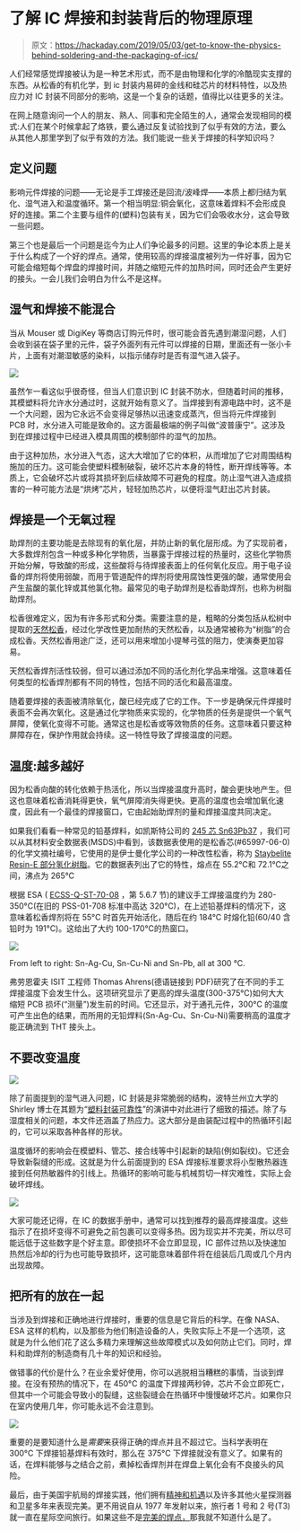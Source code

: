 # 了解 IC 焊接和封装背后的物理原理

> 原文：<https://hackaday.com/2019/05/03/get-to-know-the-physics-behind-soldering-and-the-packaging-of-ics/>

人们经常感觉焊接被认为是一种艺术形式，而不是由物理和化学的冷酷现实支撑的东西。从松香的有机化学，到 ic 封装内易碎的金线和硅芯片的材料特性，以及热应力对 IC 封装不同部分的影响，这是一个复杂的话题，值得比以往更多的关注。

在网上随意询问一个人的朋友、熟人、同事和完全陌生的人，通常会发现相同的模式:人们在某个时候拿起了烙铁，要么通过反复试验找到了似乎有效的方法，要么从其他人那里学到了似乎有效的方法。我们能说一些关于焊接的科学知识吗？

## 定义问题

影响元件焊接的问题——无论是手工焊接还是回流/波峰焊——本质上都归结为氧化、湿气进入和温度循环。第一个相当明显:铜会氧化，这意味着焊料不会形成良好的连接。第二个主要与组件的(塑料)包装有关，因为它们会吸收水分，这会导致一些问题。

第三个也是最后一个问题是迄今为止人们争论最多的问题。这里的争论本质上是关于什么构成了一个好的焊点。通常，使用较高的焊接温度被列为一件好事，因为它可能会缩短每个焊盘的焊接时间，并随之缩短元件的加热时间，同时还会产生更好的接头。一会儿我们会明白为什么不是这样。

## 湿气和焊接不能混合

当从 Mouser 或 DigiKey 等商店订购元件时，很可能会首先遇到潮湿问题，人们会收到装在袋子里的元件，袋子外面列有元件可以焊接的日期，里面还有一张小卡片，上面有对潮湿敏感的染料，以指示储存时是否有湿气进入袋子。

![](img/f069df45ca396fcd730b3f8f34410544.png)

虽然乍一看这似乎很奇怪，但当人们意识到 IC 封装不防水，但随着时间的推移，其模塑料将允许水分通过时，这就开始有意义了。当焊接到有源电路中时，这不是一个大问题，因为它永远不会变得足够热以迅速变成蒸汽，但当将元件焊接到 PCB 时，水分进入可能是致命的。这方面最极端的例子叫做“波普康宁”。这涉及到在焊接过程中已经进入模具周围的模制部件的湿气的加热。

由于这种加热，水分进入气态，这大大增加了它的体积，从而增加了它对周围结构施加的压力。这可能会使塑料模制破裂，破坏芯片本身的特性，断开焊线等等。本质上，它会破坏芯片或将其损坏到后续故障不可避免的程度。防止湿气进入造成损害的一种可能方法是“烘烤”芯片，轻轻加热芯片，以便将湿气赶出芯片封装。

## 焊接是一个无氧过程

助焊剂的主要功能是去除现有的氧化层，并防止新的氧化层形成。为了实现前者，大多数焊剂包含一种或多种化学物质，当暴露于焊接过程的热量时，这些化学物质开始分解，导致酸的形成，这些酸将与待焊接表面上的任何氧化反应。用于电子设备的焊剂将使用弱酸，而用于管道配件的焊剂将使用腐蚀性更强的酸，通常使用会产生盐酸的氯化锌或其他氯化物。最常见的电子助焊剂是松香助焊剂，也称为树脂助焊剂。

松香很难定义，因为有许多形式和分类。需要注意的是，粗略的分类包括从松树中提取的[天然松香](https://en.wikipedia.org/wiki/Rosin)，经过化学改性更加耐热的天然松香，以及通常被称为“树脂”的合成松香。天然松香用途广泛，还可以用来增加小提琴弓弦的阻力，使演奏更加容易。

天然松香焊剂活性较弱，但可以通过添加不同的活化剂化学品来增强。这意味着任何类型的松香焊剂都有不同的特性，包括不同的活化和最高温度。

随着要焊接的表面被清除氧化，酸已经完成了它的工作。下一步是确保元件焊接时表面不会再次氧化。这是通过化学物质来实现的，化学物质的任务是提供一个氧气屏障，使氧化变得不可能。通常这也是松香或等效物质的任务。这意味着只要这种屏障存在，保护作用就会持续。这一特性导致了焊接温度的问题。

## 温度:越多越好

因为松香向酸的转化依赖于热活化，所以当焊接温度升高时，酸会更快地产生。但这也意味着松香消耗得更快，氧气屏障消失得更快。更高的温度也会增加氧化速度，因此有一个最佳的焊接窗口，它由起始助焊剂的量和焊接温度共同决定。

如果我们看看一种常见的铅基焊料，如凯斯特公司的 [245 芯 Sn63Pb37](https://www.kester.com/products/product/245-flux-cored-wire) ，我们可以从其材料安全数据表(MSDS)中看到，该数据表使用的是松香芯(#65997-06-0)的化学文摘社编号，它使用的是伊士曼化学公司的一种改性松香，称为 [Staybelite Resin-E 部分氢化树脂](http://ws.eastman.com/ProductCatalogApps/PageControllers/MSDS_PC.aspx?Product=71049355)。它的数据表列出了它的特性，熔点在 55.2℃和 72.1℃之间，沸点为 265℃

根据 ESA ( [ECSS-Q-ST-70-08](http://esmat.esa.int/ecss-q-st-70-08c.pdf) ，第 5.6.7 节)的建议手工焊接温度约为 280-350°C(在旧的 PSS-01-708 标准中高达 320°C)，在上述铅基焊料的情况下，这意味着松香焊剂将在 55°C 时首先开始活化，随后在约 184°C 时熔化铅(60/40 含铅时为 191°C)。这给出了大约 100-170℃的热窗口。

![](img/7e4e9eef0fe071264cf73843d502ddf6.png)

From left to right: Sn-Ag-Cu, Sn-Cu-Ni and Sn-Pb, all at 300 °C.

弗劳恩霍夫 ISIT 工程师 Thomas Ahrens(德语链接到 PDF)研究了在不同的手工焊接温度下会发生什么。这项研究显示了更高的焊头温度(300-375°C)如何大大缩短 PCB 损坏(“测量”)发生前的时间。它还显示，对于通孔元件，300°C 的温度可产生出色的结果，而所用的无铅焊料(Sn-Ag-Cu、Sn-Cu-Ni)需要稍高的温度才能正确流到 THT 接头上。

## 不要改变温度

![](img/4f96d25c28f897819cd7977405f15b37.png)

除了前面提到的湿气进入问题，IC 封装是非常脆弱的结构，波特兰州立大学的 Shirley 博士在其题为“[塑料封装可靠性](http://web.cecs.pdx.edu/~cgshirl/Plastic_Package_Reliability.htm)”的演讲中对此进行了细致的描述。除了与湿度相关的问题，本文件还涵盖了热应力。这大部分是由装配过程中的热循环引起的，它可以采取各种各样的形状。

温度循环的影响会在模塑料、管芯、接合线等中引起新的缺陷(例如裂纹)。它还会导致新裂缝的形成。这就是为什么前面提到的 ESA 焊接标准要求将小型散热器连接到任何热敏器件的引线上。热循环的影响可能与机械剪切一样灾难性，实际上会破坏焊线。

![](img/72085fab4910157b65a30b481e4e9abf.png)

大家可能还记得，在 IC 的数据手册中，通常可以找到推荐的最高焊接温度。这些指示了在损坏变得不可避免之前包裹可以变得多热。因为现实并不完美，所以尽可能远低于这些数字是个好主意。即使损坏不会立即显现，IC 部件过热以及快速加热然后冷却的行为也可能导致损坏，这可能意味着部件将在组装后几周或几个月内出现故障。

## 把所有的放在一起

当涉及到焊接和正确地进行焊接时，重要的信息是它背后的科学。在像 NASA、ESA 这样的机构，以及那些为他们制造设备的人，失败实际上不是一个选项，这就是为什么他们花了这么多精力来理解这些故障模式以及如何防止它们。同时，焊料和助焊剂的制造商有几十年的知识和经验。

做错事的代价是什么？在业余爱好使用，你可以逃脱相当糟糕的事情，当谈到焊接。在没有预热的情况下，在 450°C 的温度下焊接两秒钟，芯片不会立即死亡，但其中一个可能会导致小的裂缝，这些裂缝会在热循环中慢慢破坏芯片。如果你只在室内使用几年，你可能永远不会注意到。

![](img/91b9166de7aec16a274d378ae911f11b.png)

重要的是要知道什么是*需要*来获得正确的焊点并且不超过它。当科学表明在 300°C 下焊接铅基焊料有效时，那么在 375°C 下焊接就没有意义了。如果有的话，在焊料能够与之结合之前，煮掉松香焊剂并在焊盘上氧化会有不良接头的风险。

最后，由于美国宇航局的焊接实践，他们拥有[精神和机遇](https://mars.nasa.gov/mer/)以及许多其他火星探测器和卫星多年来表现完美。更不用说自从 1977 年发射以来，旅行者 1 号和 2 号(T3)就一直在星际空间旅行。如果这些不是[完美的焊点，](https://en.wikipedia.org/wiki/Voyager_program)那我就不知道什么是了。